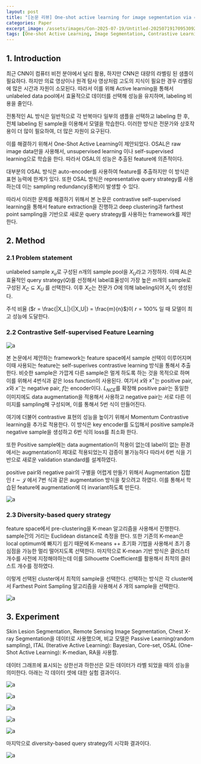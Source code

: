 ```yaml
---
layout: post
title: "[논문 리뷰] One-shot active learning for image segmentation via contrastive learning and diversity-based sampling"
categories: Paper
excerpt_image: /assets/images/Con-2025-07-19/Untitled-20250719170953092.webp
tags: [One-shot Active Learning, Image Segmentation, Contrastive Learning]
---
```


## 1. Introduction

최근 CNN이 컴퓨터 비전 분야에서 널리 활용, 하지만 CNN은 대량의 라벨링 된 샘플이 필요하다. 하지만 의료 영상이나 원격 탐사 영상처럼 고도의 지식이 필요한 경우 라벨링에 많은 시간과 자원이 소모된다. 따라서 이를 위해 Active learning을 통해서 unlabeled data pool에서 효율적으로 데이터를 선택해 성능을 유지하며, labeling 비용을 줄인다.

전통적인 AL 방식은 일반적으로 각 반복마다 일부의 샘플을 선택하고 labeling 한 후, 전체 labeling 된 sample을 이용해서 모델을 학습한다. 이러한 방식은 전문가와 상호작용이 더 많이 필요하여, 더 많은 자원이 요구된다.

이를 해결하기 위해서 One-Shot Active Learning이 제안되었다. OSAL은 raw image data만을 사용해서, unsupervised learning 이나 self-supervised learning으로 학습을 한다. 따라서 OSAL의 성능은 추출된 feature에 의존적이다.

대부분의 OSAL 방식은 auto-encoder를 사용하여 feature를 추출하지만 이 방식은 표현 능력에 한계가 있다. 또한 OSAL 방식은 representative query strategy를 사용하는데 이는 sampling redundancy(중복)이 발생할 수 있다.

따라서 이러한 문제를 해결하기 위해서 본 논문은 contrastive self-supervised learning을 통해서 feature extraction을 진행하고 deep clustering과 farthest point sampling을 기반으로 새로운 query strategy를 사용하는 framework를 제안한다.


## 2. Method

### 2.1 Problem statement

unlabeled sample $x_u$로 구성된 $n$개의 sample pool을 $X_U$라고 가정하자. 이때 AL은 효율적인 query strategy($Q$)를 선정해서 label효율성이 가장 높은 $m$개의 sample로 구성된 $X_C \subseteq X_U$ 를 선택한다. 이후 $X_C$는 전문가 $O$에 의해 labeling되어 $X_L$이 생성된다.

주석 비율 ($r = \frac{|X_L|}{|X_U|} = \frac{m}{n}$)이 $r = 100\%$ 일 때 모델이 최고 성능에 도달한다.

### 2.2 Contrastive Self-supervised Feature Learning

![a](/assets/images/Con-2025-07-19/dd.png)

본 논문에서 제안하는 framework는 feature space에서 sample 선택이 이루어지며 이때 사용되는 feature는 self-superives contrastive learning 방식을 통해서 추출한다. 비슷한 sample은 가깝게 다른 sample은 멀게 하도록 하는 것을 목적으로 하며 이를 위해서 4번식과 같은 loss function이 사용된다. 여기서 $x$와 $x^+$는 positive pair, $x$와 $x^-$는 negative pair, $f$는 encoder이다. $L_{NCE}$를 확장해 positive pair는 동일한 이미지에도 data augmentation을 적용해서 사용하고 negative pair는 서로 다른 이미지를 sampling해 구성되며, 이를 통해서 5번 식이 만들어진다.

여기에 더불어 contrastive 표현의 성능을 높이기 위해서 Momentum Contrastive learning을 추가로 적용한다. 이 방식은 key encoder를 도입해서 positive sample과 negative sample을 생성하고 6번 식의 loss를 최소화 한다.

또한 Positive sample에는 data augmentation이 적용이 없는데 label이 없는 환경에서는 augmentation이 제대로 적용되었는지 검증이 불가능하다 따라서 6번 식을 기반으로 새로운 validation standard를 설계하였다. 

positive pair와 negative pair의 구별을 어렵게 만들기 위해서 Augmentation 집합인 $t \sim \mathcal{J}$ 에서 7번 식과 같은 augmentation 방식을 찾으려고 하였다. 이를 통해서 학습된 feature에 augmentation에 더 invariant하도록 만든다.

![a](/assets/images/Con-2025-07-19/Untitled-20250719170953092.webp)
### 2.3 Diversity-based query strategy

feature space에서 pre-clustering을 K-mean 알고리즘을 사용해서 진행한다. sample간의 거리는 Euclidean distance로 측정을 한다. 또한 기존의 K-mean은 local optimum에 빠지기 쉽기 때문에 K-means ++ 초기화 기법을 사용해서 초기 중심점을 가능한 멀리 떨어지도록 선택한다. 마지막으로 K-mean 기반 방식은 클러스터 개수를 사전에 지정해야하는데 이를 Silhouette Coefficient를 활용해서 최적의 클러스트 개수를 정하였다.

이렇게 선택된 cluster에서 최적의 sample을 선택한다. 선택하는 방식은 각 cluster에서 Farthest Point Sampling 알고리즘을 사용해서 $δ$ 개의 sample을 선택한다.

![a](/assets/images/Con-2025-07-19/Untitled-20250719171017157.webp)


## 3. Experiment

Skin Lesion Segmentation, Remote Sensing Image Segmentation, Chest X-ray Segmentation을 데이터로 사용했으며,  비교 모델은 Passive Learning(random sampling), ITAL (Iterative Active Learning): Bayesian, Core-set, OSAL (One-Shot Active Learning): K-median, RA을 사용함.

데이터 그래프에 표시되는 상한선과 하한선은 모든 데이터가 라벨 되었을 때의 성능을 의미한다. 아래는 각 데이터 셋에 대한 실험 결과이다.

![a](/assets/images/Con-2025-07-19/Untitled-20250719171319886.webp)

![a](/assets/images/Con-2025-07-19/Untitled-20250719171337565.webp)

![a](/assets/images/Con-2025-07-19/Untitled-20250719171350712.webp)

![a](/assets/images/Con-2025-07-19/Untitled-20250719171412366.webp)

![a](/assets/images/Con-2025-07-19/Untitled-20250719171422230.webp)

마지막으로 diversity-based query strategy의 시각화 결과이다.

![a](/assets/images/Con-2025-07-19/Untitled-20250719171617679.webp)

